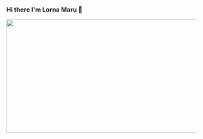 ### Hi there I'm Lorna Maru 👋
<div align="centre">
<img src="https://giphy.com/gifs/usnationalarchives-1n8aGJBEXuW0M7ELrB"width="600" height="300"/>
</div>

<!--
**lornamaru/lornamaru** is a ✨ _special_ ✨ repository because its `README.md` (this file) appears on your GitHub profile.

Here are some ideas to get you started:

- 🔭 I’m currently working on ...
- 🌱 I’m currently learning ...
- 👯 I’m looking to collaborate on ...
- 🤔 I’m looking for help with ...
- 💬 Ask me about ...
- 📫 How to reach me: ...
- 😄 Pronouns: ...
- ⚡ Fun fact: ...
-->
